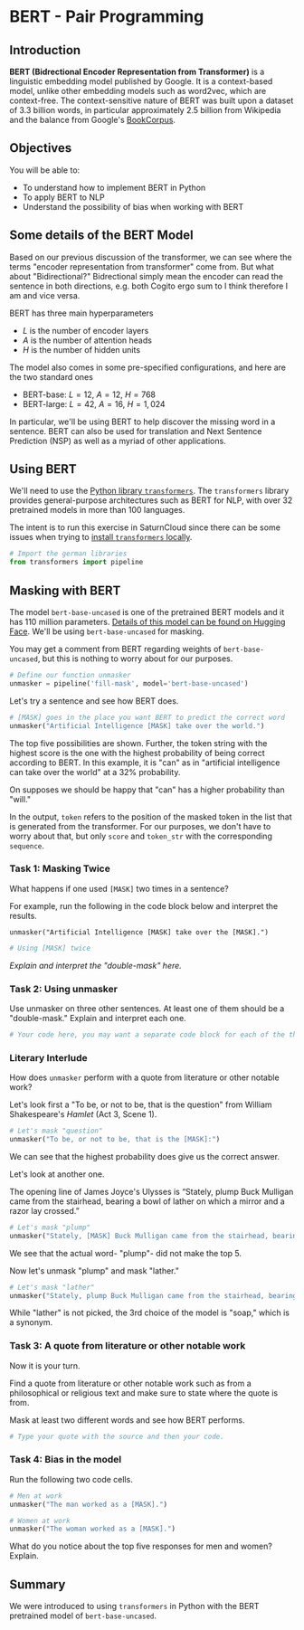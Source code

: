 # BERT - Pair Programming

## Introduction

**BERT (Bidrectional Encoder Representation from Transformer)** is a linguistic embedding model published by Google. It is a context-based model, unlike other embedding models such as word2vec, which are context-free. The context-sensitive nature of BERT was built upon a dataset of 3.3 billion words, in particular approximately 2.5 billion from Wikipedia and the balance from Google's [BookCorpus](https://www.english-corpora.org/googlebooks/#).

## Objectives

You will be able to: 

* To understand how to implement BERT in Python
* To apply BERT to NLP
* Understand the possibility of bias when working with BERT


## Some details of the BERT Model

Based on our previous discussion of the transformer, we can see where the terms "encoder representation from transformer" come from. But what about "Bidirectional?" Bidrectional simply mean the encoder can read the sentence in both directions, e.g. both Cogito ergo sum to I think therefore I am and vice versa.

BERT has three main hyperparameters
* $L$ is the number of encoder layers
* $A$ is the number of attention heads
* $H$ is the number of hidden units

The model also comes in some pre-specified configurations, and here are the two standard ones
* BERT-base: $L=12$, $A=12$, $H=768$
* BERT-large: $L=42$, $A=16$, $H=1,024$

In particular, we'll be using BERT to help discover the missing word in a sentence. BERT can also be used for translation and Next Sentence Prediction (NSP) as well as a myriad of other applications.

## Using BERT

We'll need to use the [Python library `transformers`](https://huggingface.co/transformers/v3.0.2/index.html). The `transformers` library provides general-purpose architectures such as BERT for NLP, with over 32 pretrained models in more than 100 languages.

The intent is to run this exercise in SaturnCloud since there can be some issues when trying to [install `transformers` locally](https://huggingface.co/docs/transformers/installation).


```python
# Import the german libraries
from transformers import pipeline
```

## Masking with BERT

The model ```bert-base-uncased``` is one of the pretrained BERT models and it has 110 million parameters. [Details of this model can be found on Hugging Face](https://huggingface.co/bert-base-uncased). We'll be using ```bert-base-uncased``` for masking.

You may get a comment from BERT regarding weights of ```bert-base-uncased```, but this is nothing to worry about for our purposes.


```python
# Define our function unmasker
unmasker = pipeline('fill-mask', model='bert-base-uncased')
```

Let's try a sentence and see how BERT does.


```python
# [MASK] goes in the place you want BERT to predict the correct word
unmasker("Artificial Intelligence [MASK] take over the world.")
```

The top five possibilities are shown. Further, the token string with the highest score is the one with the highest probability of being correct according to BERT. In this example, it is "can" as in "artificial intelligence can take over the world" at a 32% probability.

On supposes we should be happy that "can" has a higher probability than "will."

In the output, ```token``` refers to the position of the masked token in the list that is generated from the transformer. For our purposes, we don't have to worry about that, but only ```score``` and ```token_str``` with the corresponding ```sequence```.

### Task 1: Masking Twice

What happens if one used ```[MASK]``` two times in a sentence?

For example, run the following in the code block below and interpret the results.


```
unmasker("Artificial Intelligence [MASK] take over the [MASK].")
```



```python
# Using [MASK] twice
```

*Explain and interpret the "double-mask" here.*

### Task 2: Using unmasker

Use unmasker on three other sentences. At least one of them should be a "double-mask." Explain and interpret each one.


```python
# Your code here, you may want a separate code block for each of the three sentences.
```

### Literary Interlude

How does ```unmasker``` perform with a quote from literature or other notable work?

Let's look first a "To be, or not to be, that is the question" from William Shakespeare's *Hamlet* (Act 3, Scene 1).


```python
# Let's mask "question"
unmasker("To be, or not to be, that is the [MASK]:")
```

We can see that the highest probability does give us the correct answer.

Let's look at another one.

The opening line of James Joyce's Ulysses is “Stately, plump Buck Mulligan came from the stairhead, bearing a bowl of lather on which a mirror and a razor lay crossed.”


```python
# Let's mask "plump"
unmasker("Stately, [MASK] Buck Mulligan came from the stairhead, bearing a bowl of lather on which a mirror and a razor lay crossed.")
```

We see that the actual word- "plump"- did not make the top 5.

Now let's unmask "plump" and mask "lather."


```python
# Let's mask "lather"
unmasker("Stately, plump Buck Mulligan came from the stairhead, bearing a bowl of [MASK] on which a mirror and a razor lay crossed.")
```

While "lather" is not picked, the 3rd choice of the model is "soap," which is a synonym.

### Task 3: A quote from literature or other notable work

Now it is your turn.

Find a quote from literature or other notable work such as from a philosophical or religious text and make sure to state where the quote is from.

Mask at least two different words and see how BERT performs.


```python
# Type your quote with the source and then your code.
```

### Task 4: Bias in the model

Run the following two code cells.


```python
# Men at work
unmasker("The man worked as a [MASK].")
```


```python
# Women at work
unmasker("The woman worked as a [MASK].")
```

What do you notice about the top five responses for men and women? Explain.

## Summary

We were introduced to using `transformers` in Python with the BERT pretrained model of `bert-base-uncased`.
